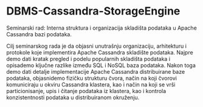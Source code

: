 # DBMS-Cassandra-StorageEngine
Seminarski rad: Interna struktura i organizacija skladišta podataka u Apache Cassandra bazi podataka.

Cilj seminarskog rada je da objasni unutrašnju organizaciju, arhitekturu i protokole koje implementira Apache Cassandra skladište podataka. Najpre demo dati kratak pregled i podelu popularnih skladišta podataka i opisademo ključne razlike između SQL i NoSQL baza podataka. Nakon toga demo dati detalje implementacije Apache Cassandra distribuirane baze podataka, objasnidemo fizičku strukturu čvora, način na koji čvorovi komuniciraju u okviru Cassandra klastera, kao i način na koji se vrši particionisanje, upis i čitanje podataka iz klastera, kao i kontrola konzistentnosti podataka u distribuiranom okruženju.
